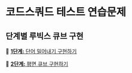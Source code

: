 # 코드스쿼드 테스트 연습문제

## 단계별 루빅스 큐브 구현

🔗 [**1단계:** 단어 밀어내기 구현하기](https://github.com/sarangdaddy/codesquad-practice/tree/step-1)

🔗 [**2단계:** 평면 큐브 구현하기](https://github.com/sarangdaddy/codesquad-practice/tree/step-2)
